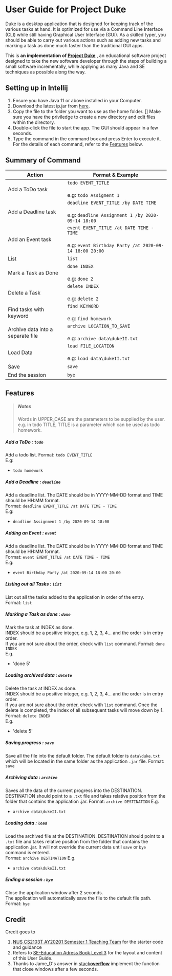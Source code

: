 # User Guide for Project Duke

Duke is a desktop application that is designed for keeping track of the various tasks at hand. It is optimized for 
use via a Command Line Interface (CLI) while still having Graphical User Interface (GUI). As a skilled typer, you should
be able to carry out various actions such as adding new tasks and marking a task as done much faster than the 
traditional GUI apps.

This is **an implementation of [Project Duke](https://nus-cs2103-ay1920s2.github.io/website/se-book-adapted/projectDuke/index.html)**
, an educational software project designed to take the new software developer through the steps of building
a small software incrementally, while applying as many Java and SE techniques as possible along the way.


## Setting up in Intellij
1. Ensure you have Java 11 or above installed in your Computer.
1. Download the latest ip.jar from [here](https://github.com/Nahoyhp/ip).
1. Copy the file to the folder you want to use as the home folder.
   [] Make sure you have the priviledge to create a new directory and edit files within the directory.
1. Double-click the file to start the app. The GUI should appear in a few seconds.
1. Type the command in the command box and press Enter to execute it. 
For the details of each command, refer to the [Features](##Features) below.


## Summary of Command  

| Action | Format & Example |  
|---|---|
|Add a ToDo task | `todo EVENT_TITLE ` <br/> <br/> e.g: `todo Assigment 1`|  
|Add a Deadline task | `deadline EVENT_TITLE /by DATE TIME` <br/> <br/> e.g: `deadline Assignment 1 /by 2020-09-14 18:00`|  
|Add an Event task | `event EVENT_TITLE /at DATE TIME - TIME` <br/> <br/> e.g: `event Birthday Party /at 2020-09-14 18:00 20:00`|  
|List | `list` |
|Mark a Task as Done | `done INDEX` <br/> <br/> e.g: `done 2`|  
|Delete a Task | `delete INDEX` <br/> <br/> e.g: `delete 2`  |
|Find tasks with keyword | `find KEYWORD` <br/> <br/> e.g: `find homework`|  
|Archive data into a separate file | `archive LOCATION_TO_SAVE` <br/> <br/> e.g: `archive data\dukeII.txt`|  
|Load Data | `load FILE_LOCATION` <br/> <br/> e.g: `load data\dukeII.txt`  |
|Save | `save`  |
|End the session | `bye`|  

## Features
<blockquote>
<h5>Notes</h5>
<font>
Words in UPPER_CASE are the parameters to be supplied by the user.
e.g. in todo TITLE, TITLE is a parameter which can be used as todo homework.
</font>
</blockquote>

##### Add a ToDo : `todo`   
Add a todo list.
Format: `todo EVENT_TITLE`  
E.g:
* `todo homework`

##### Add a Deadline : `deadline`  
Add a deadline list. The DATE should be in YYYY-MM-DD format and TIME should be HH:MM format.  
Format: `deadline EVENT_TITLE /at DATE TIME - TIME`  
E.g:
* `deadline Assignment 1 /by 2020-09-14 18:00`

##### Adding an Event : `event`  
Add a deadline list. The DATE should be in YYYY-MM-DD format and TIME should be HH:MM format.  
Format: `event EVENT_TITLE /at DATE TIME - TIME`  
E.g:
* `event Birthday Party /at 2020-09-14 18:00 20:00`

##### Listing out all Tasks : `list`  
List out all the tasks added to the application in order of the entry.   
Format: `list`

##### Marking a Task as done : `done`  
Mark the task at INDEX as done.  
INDEX should be a positive integer, e.g. 1, 2, 3, 4... and the order is in entry order.  
If you are not sure about the order, check with `list` command.
Format: `done INDEX`  
E.g.
* 'done 5'

##### Loading archived data : `delete`  
Delete the task at INDEX as done.  
INDEX should be a positive integer, e.g. 1, 2, 3, 4... and the order is in entry order.  
If you are not sure about the order, check with `list` command.
Once the delete is completed, the index of all subsequent tasks will move down by 1. 
Format: `delete INDEX`  
E.g.
* 'delete 5'  

##### Saving progress : `save`  
Save all the file into the default folder.
The default folder is `data\duke.txt` which will be located in the same folder as the application `.jar` file.
Format: `save`

##### Archiving data : `archive`  
Saves all the data of the current progress into the DESTINATION.
DESTINATION should point to a `.txt` file and takes relative position from the folder that contains the application .jar.
Format: `archive DESTINATION`
E.g.
* `archive data\dukeII.txt`  

##### Loading data : `load`  
Load the archived file at the DESTINATION.
DESTINATION should point to a `.txt` file and takes relative position from the folder that contains the application .jar.
It will not override the current data until `save` or `bye` command is entered.  
Format: `archive DESTINATION`
E.g.
* `archive data\dukeII.txt`

##### Ending a session : `bye`  
Close the application window after 2 seconds.  
The application will automatically save the file to the default file path.  
Format: `bye`

## Credit  
Credit goes to
1. [NUS CS2103T AY20201 Semester 1 Teaching Team](https://github.com/nus-cs2103-AY2021S1/ip) for the starter code and guidance
1. Refers to [SE-Education Adress Book Level 3](https://se-education.org/addressbook-level3/UserGuide.html) for the layout and content of
this User Guide. 
1. Thanks to Jame_D's answer in [stack**overflow**](https://stackoverflow.com/questions/27334455/how-to-close-a-stage-after-a-certain-amount-of-time-javafx.)
implement the function that close windows after a few seconds.


